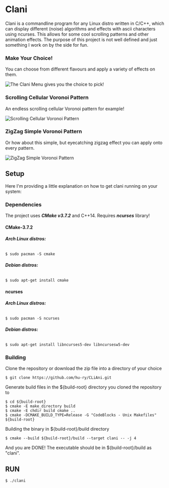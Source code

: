# Clani

Clani is a commandline program for any Linux distro written in C/C++, which can display different (noise) algorithms and effects with ascii characters using ncurses. This allows for some cool scrolling patterns and other animation effects.
The purpose of this project is not well defined and just something I work on by the side for fun.

### Make Your Choice!

You can choose from different flavours and apply a variety of effects on them.

![The Clani Menu gives you the choice to pick!](doc/clani_rain_menu.gif)

### Scrolling Cellular Voronoi Pattern

An endless scrolling cellular Voronoi pattern for example!  

![Scrolling Cellular Voronoi Pattern](doc/Cellular_Voronoi.gif)

### ZigZag Simple Voronoi Pattern

Or how about this simple, but eyecatching zigzag effect you can apply onto every pattern.

![ZigZag Simple Voronoi Pattern](doc/Zigzag_Simple_Voronoi.gif)

## **Setup**
Here I'm providing a little explanation on how to get clani running on your system:
### Dependencies
The project uses ***CMake v3.7.2*** and C++14. Requires ***ncurses*** library!
#### CMake-3.7.2
###### **Arch Linux distros:** 
```
$ sudo pacman -S cmake 
```
###### **Debian distros:**
```
$ sudo apt-get install cmake
```

#### ncurses
###### **Arch Linux distros:**
```
$ sudo pacman -S ncurses
```
###### **Debian distros:**
```
$ sudo apt-get install libncurses5-dev libncursesw5-dev
```
### Building
Clone the repository or download the zip file into a directory of your choice
```
$ git clone https://github.com/hu-ry/CLiAni.git
```
Generate build files in the ${build-root} directory you cloned the repository to
```
$ cd ${build-root}
$ cmake -E make_directory build
$ cmake -E chdir build cmake ..
$ cmake -DCMAKE_BUILD_TYPE=Release -G "CodeBlocks - Unix Makefiles" ${build-root}
```
Building the binary in ${build-root}/build directory
```
$ cmake --build ${build-root}/build --target clani -- -j 4
```
And you are DONE! The executable should be in ${build-root}/build as "clani".

## RUN
```
$ ./clani
```
